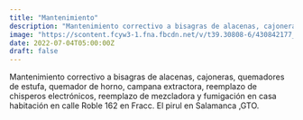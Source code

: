 ```yaml
---
title: "Mantenimiento"
description: "Mantenimiento correctivo a bisagras de alacenas, cajoneras, quemadores de estufa, quemador de horno, campana extractora, reemplazo de chisperos electrónicos, reemplazo de mezcladora y fumigación en casa habitación en calle Roble 162 en Fracc. El pirul en Salamanca ,GTO."
image: "https://scontent.fcyw3-1.fna.fbcdn.net/v/t39.30808-6/430842177_781827480634638_5674860463362066538_n.jpg?_nc_cat=102&ccb=1-7&_nc_sid=5f2048&_nc_ohc=k-5Hv_FGnkcAX8Jnsqg&_nc_ht=scontent.fcyw3-1.fna&oh=00_AfAiQeAKM1MUmSkjrnp6pLHz6GbhCkDkAJ0YMC6CX2Pd8g&oe=65FAF563"
date: 2022-07-04T05:00:00Z
draft: false
---
```

Mantenimiento correctivo a bisagras de alacenas, cajoneras, quemadores de estufa, quemador de horno, campana extractora, reemplazo de chisperos electrónicos, reemplazo de mezcladora y fumigación en casa habitación en calle Roble 162 en Fracc. El pirul en Salamanca ,GTO.
